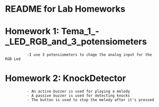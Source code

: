 # README for Lab Homeworks

# Homework 1: Tema_1_-_LED_RGB_and_3_potensiometers
              -I use 3 potensiometers to chage the analog input for the RGB Led
       
# Homework 2: KnockDetector
              - An active buzzer is used for playing a melody
              - A passive buzzer is used for detecting knocks
              - The button is used to stop the melody after it's pressed
